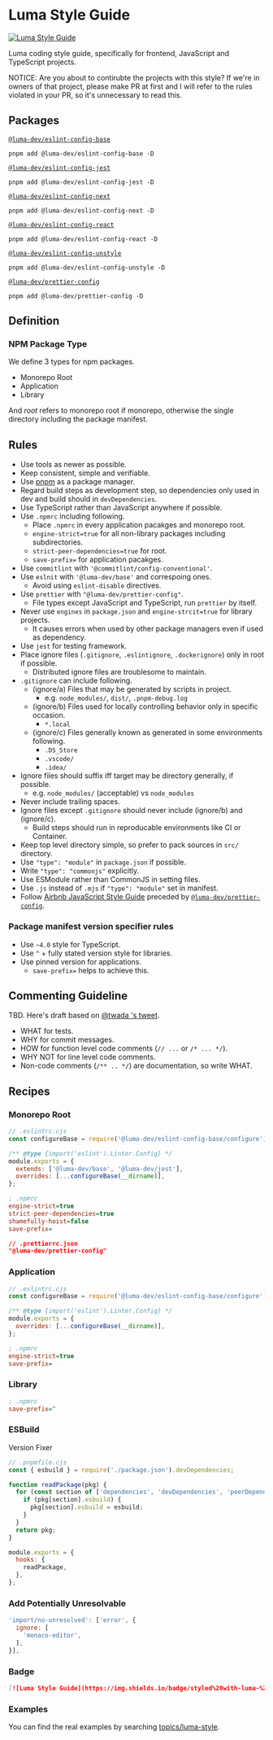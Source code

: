 # Luma Style Guide

[![Luma Style Guide](https://img.shields.io/badge/styled%20with-luma-%23c5ebeb?style=flat-square)](https://github.com/luma-dev/luma-style-guide#readme)

Luma coding style guide, specifically for frontend, JavaScript and TypeScript projects.

NOTICE: Are you about to contirubte the projects with this style? If we're in owners of that project, please make PR at first and I will refer to the rules violated in your PR, so it's unnecessary to read this.

## Packages

[`@luma-dev/eslint-config-base`](https://www.npmjs.com/package/@luma-dev/eslint-config-base)

```
pnpm add @luma-dev/eslint-config-base -D
```

[`@luma-dev/eslint-config-jest`](https://www.npmjs.com/package/@luma-dev/eslint-config-jest)

```
pnpm add @luma-dev/eslint-config-jest -D
```

[`@luma-dev/eslint-config-next`](https://www.npmjs.com/package/@luma-dev/eslint-config-next)

```
pnpm add @luma-dev/eslint-config-next -D
```

[`@luma-dev/eslint-config-react`](https://www.npmjs.com/package/@luma-dev/eslint-config-react)

```
pnpm add @luma-dev/eslint-config-react -D
```

[`@luma-dev/eslint-config-unstyle`](https://www.npmjs.com/package/@luma-dev/eslint-config-unstyle)

```
pnpm add @luma-dev/eslint-config-unstyle -D
```

[`@luma-dev/prettier-config`](https://www.npmjs.com/package/@luma-dev/prettier-config)

```
pnpm add @luma-dev/prettier-config -D
```

## Definition

### NPM Package Type

We define 3 types for npm packages.

- Monorepo Root
- Application
- Library

And _root_ refers to monorepo root if monorepo, otherwise the single directory including the package manifest.

## Rules

- Use tools as newer as possible.
- Keep consistent, simple and verifiable.
- Use [pnpm](https://pnpm.io/) as a package manager.
- Regard build steps as development step, so dependencies only used in dev and build should in `devDependencies`.
- Use TypeScript rather than JavaScript anywhere if possible.
- Use `.npmrc` including following.
  - Place `.npmrc` in every application pacakges and monorepo root.
  - `engine-strict=true` for all non-library packages including subdirectories.
  - `strict-peer-dependencies=true` for root.
  - `save-prefix=` for application pacakges.
- Use `commitlint` with `'@commitlint/config-conventional'`.
- Use `eslnit` with `'@luma-dev/base'` and correspoing ones.
  - Avoid using `eslint-disable` directives.
- Use `prettier` with `"@luma-dev/prettier-config"`.
  - File types except JavaScript and TypeScript, run `prettier` by itself.
- Never use `engines` in `package.json` and `engine-strcit=true` for library projects.
  - It causes errors when used by other package managers even if used as dependency.
- Use `jest` for testing framework.
- Place ignore files (`.gitignore`, `.eslintignore`, `.dockerignore`) only in root if possible.
  - Distributed ignore files are troublesome to maintain.
- `.gitignore` can include following.
  - (ignore/a) Files that may be generated by scripts in project.
    - e.g. `node_modules/`, `dist/`, `.pnpm-debug.log`
  - (ignore/b) Files used for locally controlling behavior only in specific occasion.
    - `*.local`
  - (ignore/c) Files generally known as generated in some environments following.
    - `.DS_Store`
    - `.vscode/`
    - `.idea/`
- Ignore files should suffix iff target may be directory generally, if possible.
  - e.g. `node_modules/` (acceptable) vs `node_modules`
- Never include trailing spaces.
- Ignore files except `.gitignore` should never include (ignore/b) and (ignore/c).
  - Build steps should run in reproducable environments like CI or Container.
- Keep top level directory simple, so prefer to pack sources in `src/` directory.
- Use `"type": "module"` in `package.json` if possible.
- Write `"type": "commonjs"` explicitly.
- Use ESModule rather than CommonJS in setting files.
- Use `.js` instead of `.mjs` if `"type": "module"` set in manifest.
- Follow [Airbnb JavaScript Style Guide](https://github.com/airbnb/javascript) preceded by [`@luma-dev/prettier-config`](./packages/prettier-config/index.json).

### Package manifest version specifier rules

- Use `~4.0` style for TypeScript.
- Use `^` + fully stated version style for libraries.
- Use pinned version for applications.
  - `save-prefix=` helps to achieve this.

## Commenting Guideline

TBD. Here's draft based on [@twada 's tweet](https://twitter.com/t_wada/status/904916106153828352).

- WHAT for tests.
- WHY for commit messages.
- HOW for function level code comments (`// ...` or `/* ... */`).
- WHY NOT for line level code comments.
- Non-code comments (`/** .. */`) are documentation, so write WHAT.

## Recipes

### Monorepo Root

```js
// .eslintrc.cjs
const configureBase = require('@luma-dev/eslint-config-base/configure');

/** @type {import('eslint').Linter.Config} */
module.exports = {
  extends: ['@luma-dev/base', '@luma-dev/jest'],
  overrides: [...configureBase(__dirname)],
};
```

```ini
; .npmrc
engine-strict=true
strict-peer-dependencies=true
shamefully-hoist=false
save-prefix=
```

```json
// .prettierrc.json
"@luma-dev/prettier-config"
```

### Application

```js
// .eslintrc.cjs
const configureBase = require('@luma-dev/eslint-config-base/configure');

/** @type {import('eslint').Linter.Config} */
module.exports = {
  overrides: [...configureBase(__dirname)],
};
```

```ini
; .npmrc
engine-strict=true
save-prefix=
```

### Library

```ini
; .npmrc
save-prefix=^
```

### ESBuild

Version Fixer

```js
// .pnpmfile.cjs
const { esbuild } = require('./package.json').devDependencies;

function readPackage(pkg) {
  for (const section of ['dependencies', 'devDependencies', 'peerDependencies', 'optionalDependencies']) {
    if (pkg[section].esbuild) {
      pkg[section].esbuild = esbuild;
    }
  }
  return pkg;
}

module.exports = {
  hooks: {
    readPackage,
  },
};
```

### Add Potentially Unresolvable 

```js
'import/no-unresolved': ['error', {
  ignore: [
    'monaco-editor',
  ],
}],
```

### Badge

```md
[![Luma Style Guide](https://img.shields.io/badge/styled%20with-luma-%23c5ebeb?style=flat-square)](https://github.com/luma-dev/luma-style-guide#readme)
```

### Examples

You can find the real examples by searching [topics/luma-style](https://github.com/topics/luma-style).
